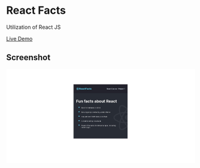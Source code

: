 # React Facts

Utilization of React JS

[Live Demo](https://shaunniekins.github.io/react-facts/)

## Screenshot

![Screenshot](./screenshot.jpg)